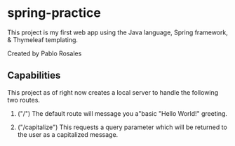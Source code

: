 # spring-practice
This project is my first web app using the Java language, Spring framework, & Thymeleaf templating.

Created by Pablo Rosales

## Capabilities
This project as of right now creates a local server to handle the following two routes.

1. ("/") The default route will message you a"basic "Hello World!" greeting.

2. ("/capitalize") This requests a query parameter which will be returned to the user as a capitalized message.